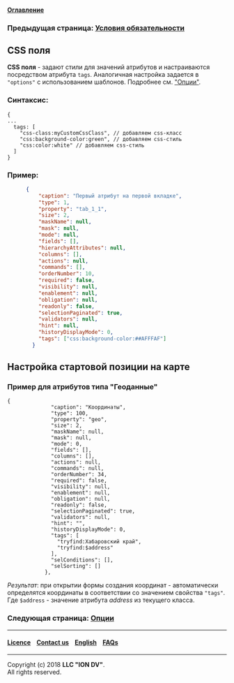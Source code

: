 #### [Оглавление](/docs/ru/index.md)

### Предыдущая страница: [Условия обязательности](/docs/ru/2_system_description/metadata_structure/meta_view/obligation.md)

## CSS поля

**CSS поля** - задают стили для значений атрибутов и настраиваются посредством атрибута `tags`. Аналогичная настройка задается в `"options"` с использованием шаблонов. Подробнее см. ["Опции"](/docs/ru/2_system_description/metadata_structure/meta_view/options.md).

### Синтаксис:

```
{
...
  tags: [
    "css-class:myCustomCssClass", // добавляем css-класс
    "css:background-color:green", // добавляем css-стиль
    "css:color:white" // добавляем css-стиль
  ]
}
```

### Пример:

```json
      {
          "caption": "Первый атрибут на первой вкладке",
          "type": 1,
          "property": "tab_1_1",
          "size": 2,
          "maskName": null,
          "mask": null,
          "mode": null,
          "fields": [],
          "hierarchyAttributes": null,
          "columns": [],
          "actions": null,
          "commands": [],
          "orderNumber": 10,
          "required": false,
          "visibility": null,
          "enablement": null,
          "obligation": null,
          "readonly": false,
          "selectionPaginated": true,
          "validators": null,
          "hint": null,
          "historyDisplayMode": 0,
          "tags": ["css:background-color:##AFFFAF"]
        }
```

## Настройка стартовой позиции на карте

### Пример для атрибутов типа "Геоданные"

```
{
              "caption": "Координаты",
              "type": 100,
              "property": "geo",
              "size": 2,
              "maskName": null,
              "mask": null,
              "mode": 0,
              "fields": [],
              "columns": [],
              "actions": null,
              "commands": null,
              "orderNumber": 34,
              "required": false,
              "visibility": null,
              "enablement": null,
              "obligation": null,
              "readonly": false,
              "selectionPaginated": true,
              "validators": null,
              "hint": "",
              "historyDisplayMode": 0,
              "tags": [
                "tryfind:Хабаровский край",
                "tryfind:$address"
              ],
              "selConditions": [],
              "selSorting": []
            },

```
*Результат*: при открытии формы создания координат - автоматически определятся координаты в соответствии со значением свойства `"tags"`. Где `$address` - значение атрибута *address* из текущего класса.

### Следующая страница: [Опции](/docs/ru/2_system_description/metadata_structure/meta_view/options.md)

--------------------------------------------------------------------------  


 #### [Licence](/LICENSE) &ensp;  [Contact us](https://iondv.com) &ensp;  [English](/docs/en/2_system_description/metadata_structure/meta_view/tags.md)   &ensp; [FAQs](/faqs.md)  <div><img src="https://mc.iondv.com/watch/local/docs/framework" style="position:absolute; left:-9999px;" height=1 width=1 alt="iondv metrics"></div>         



--------------------------------------------------------------------------  

Copyright (c) 2018 **LLC "ION DV"**.  
All rights reserved.
